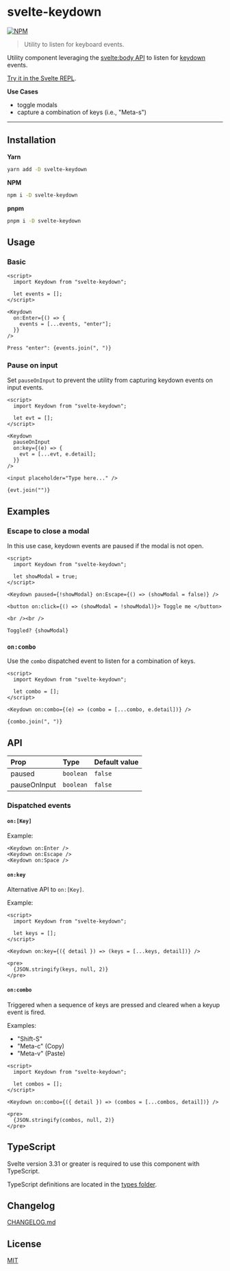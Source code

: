 # svelte-keydown

[![NPM][npm]][npm-url]

> Utility to listen for keyboard events.

<!-- REPO_URL -->

Utility component leveraging the [svelte:body API](https://svelte.dev/docs#svelte_body) to listen for [keydown](https://developer.mozilla.org/en-US/docs/Web/API/Document/keydown_event) events.

[Try it in the Svelte REPL](https://svelte.dev/repl/f22827a1e3c94a018a685fec6346db6c).

**Use Cases**

- toggle modals
- capture a combination of keys (i.e., "Meta-s")

---

<!-- TOC -->

## Installation

**Yarn**

```bash
yarn add -D svelte-keydown
```

**NPM**

```bash
npm i -D svelte-keydown
```

**pnpm**

```bash
pnpm i -D svelte-keydown
```

## Usage

### Basic

```svelte
<script>
  import Keydown from "svelte-keydown";

  let events = [];
</script>

<Keydown
  on:Enter={() => {
    events = [...events, "enter"];
  }}
/>

Press "enter": {events.join(", ")}
```

### Pause on input

Set `pauseOnInput` to prevent the utility from capturing keydown events on input events.

```svelte
<script>
  import Keydown from "svelte-keydown";

  let evt = [];
</script>

<Keydown
  pauseOnInput
  on:key={(e) => {
    evt = [...evt, e.detail];
  }}
/>

<input placeholder="Type here..." />

{evt.join("")}
```

## Examples

### Escape to close a modal

In this use case, keydown events are paused if the modal is not open.

```svelte
<script>
  import Keydown from "svelte-keydown";

  let showModal = true;
</script>

<Keydown paused={!showModal} on:Escape={() => (showModal = false)} />

<button on:click={() => (showModal = !showModal)}> Toggle me </button>

<br /><br />

Toggled? {showModal}
```

### `on:combo`

Use the `combo` dispatched event to listen for a combination of keys.

```svelte
<script>
  import Keydown from "svelte-keydown";

  let combo = [];
</script>

<Keydown on:combo={(e) => (combo = [...combo, e.detail])} />

{combo.join(", ")}
```

## API

| Prop         | Type      | Default value |
| :----------- | :-------- | :------------ |
| paused       | `boolean` | `false`       |
| pauseOnInput | `boolean` | `false`       |

### Dispatched events

#### `on:[Key]`

Example:

```svelte no-eval
<Keydown on:Enter />
<Keydown on:Escape />
<Keydown on:Space />
```

#### `on:key`

Alternative API to `on:[Key]`.

Example:

```svelte
<script>
  import Keydown from "svelte-keydown";

  let keys = [];
</script>

<Keydown on:key={({ detail }) => (keys = [...keys, detail])} />

<pre>
  {JSON.stringify(keys, null, 2)}
</pre>
```

#### `on:combo`

Triggered when a sequence of keys are pressed and cleared when a keyup event is fired.

Examples:

- "Shift-S"
- "Meta-c" (Copy)
- "Meta-v" (Paste)

```svelte
<script>
  import Keydown from "svelte-keydown";

  let combos = [];
</script>

<Keydown on:combo={({ detail }) => (combos = [...combos, detail])} />

<pre>
  {JSON.stringify(combos, null, 2)}
</pre>
```

## TypeScript

Svelte version 3.31 or greater is required to use this component with TypeScript.

TypeScript definitions are located in the [types folder](./types).

## Changelog

[CHANGELOG.md](CHANGELOG.md)

## License

[MIT](LICENSE)

[npm]: https://img.shields.io/npm/v/svelte-keydown.svg?color=%23ff3e00&style=for-the-badge
[npm-url]: https://npmjs.com/package/svelte-keydown
